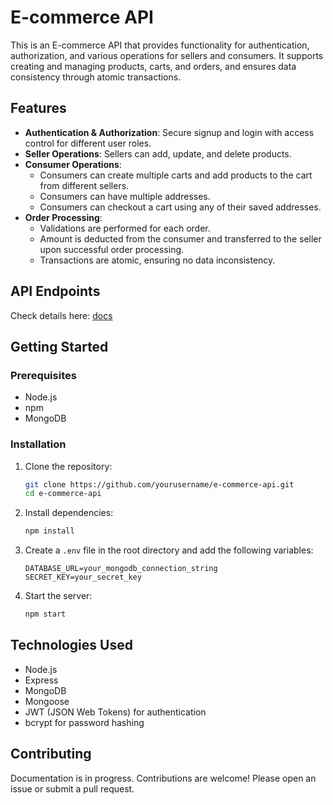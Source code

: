 # E-commerce API

This is an E-commerce API that provides functionality for authentication, authorization, and various operations for sellers and consumers. It supports creating and managing products, carts, and orders, and ensures data consistency through atomic transactions.

## Features

- **Authentication & Authorization**: Secure signup and login with access control for different user roles.
- **Seller Operations**: Sellers can add, update, and delete products.
- **Consumer Operations**:
  - Consumers can create multiple carts and add products to the cart from different sellers.
  - Consumers can have multiple addresses.
  - Consumers can checkout a cart using any of their saved addresses.
- **Order Processing**:
  - Validations are performed for each order.
  - Amount is deducted from the consumer and transferred to the seller upon successful order processing.
  - Transactions are atomic, ensuring no data inconsistency.
 
## API Endpoints

Check details here: <a href ="./Docs/docs.md"> docs </a>

## Getting Started

### Prerequisites

- Node.js
- npm
- MongoDB

### Installation

1. Clone the repository:

   ```bash
   git clone https://github.com/yourusername/e-commerce-api.git
   cd e-commerce-api
   ```
2. Install dependencies:

   ```bash
   npm install
   ```
3. Create a `.env` file in the root directory and add the following variables:

   ```env
   DATABASE_URL=your_mongodb_connection_string
   SECRET_KEY=your_secret_key
   ```
4. Start the server:

   ```bash
   npm start
   ```

## Technologies Used

- Node.js
- Express
- MongoDB
- Mongoose
- JWT (JSON Web Tokens) for authentication
- bcrypt for password hashing

## Contributing

Documentation is in progress. Contributions are welcome! Please open an issue or submit a pull request.
